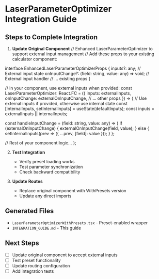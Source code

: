 # LaserParameterOptimizer Integration Guide

## Steps to Complete Integration

1. **Update Original Component**
// Enhanced LaserParameterOptimizer to support external input management
// Add these props to your existing calculator component:

interface EnhancedLaserParameterOptimizerProps {
  inputs?: any; // External input state
  onInputChange?: (field: string, value: any) => void; // External input handler
  // ... existing props
}

// In your component, use external inputs when provided:
const LaserParameterOptimizer: React.FC<EnhancedLaserParameterOptimizerProps> = ({
  inputs: externalInputs,
  onInputChange: externalOnInputChange,
  // ... other props
}) => {
  // Use external inputs if provided, otherwise use internal state
  const [internalInputs, setInternalInputs] = useState(defaultInputs);
  const inputs = externalInputs || internalInputs;
  
  const handleInputChange = (field: string, value: any) => {
    if (externalOnInputChange) {
      externalOnInputChange(field, value);
    } else {
      setInternalInputs(prev => ({ ...prev, [field]: value }));
    }
  };
  
  // Rest of your component logic...
};

2. **Test Integration**
   - Verify preset loading works
   - Test parameter synchronization
   - Check backward compatibility

3. **Update Routes**
   - Replace original component with WithPresets version
   - Update any direct imports

## Generated Files
- `LaserParameterOptimizerWithPresets.tsx` - Preset-enabled wrapper
- `INTEGRATION_GUIDE.md` - This guide

## Next Steps
- [ ] Update original component to accept external inputs
- [ ] Test preset functionality
- [ ] Update routing configuration
- [ ] Add integration tests
